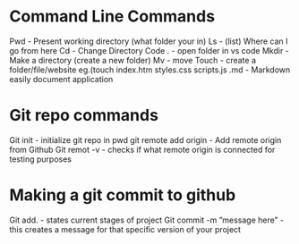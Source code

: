# Command Line Commands
Pwd - Present working directory (what folder your in)
Ls - (list) Where can I go from here
Cd - Change Directory
Code . - open folder in vs code
Mkdir - Make a directory (create a new folder)
Mv - move
Touch - create a folder/file/website  eg.(touch index.htm styles.css scripts.js
.md - Markdown easily document application



# Git repo commands
Git init - initialize git repo in pwd
git remote add origin - <git url> Add remote origin from Github
Git remot -v - checks if what remote origin is connected for testing purposes

# Making a git commit to github
Git add. - states current stages of project
Git commit -m ”message here” - this creates a message for that specific version of your project

